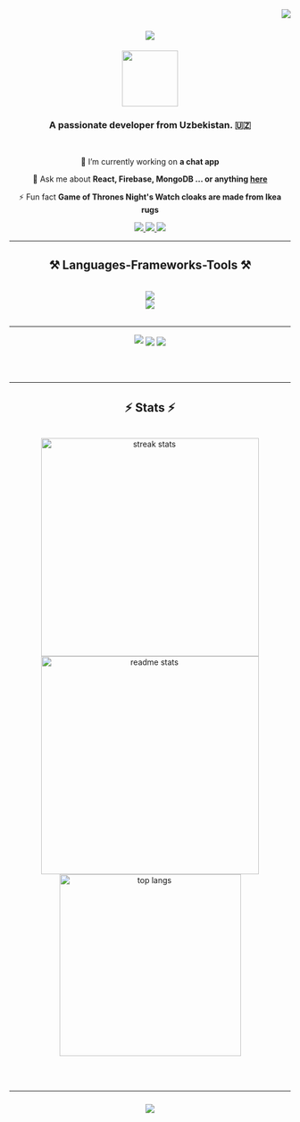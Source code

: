 <img align="right" src="https://visitor-badge.laobi.icu/badge?page_id=Azamjon_Bro.Azamjon_Bro.issue.1" />

<h1 align="center">
    <img src="https://readme-typing-svg.herokuapp.com/?font=Righteous&size=35&center=true&vCenter=true&width=500&height=70&duration=4000&lines=Hi+There!+👋;+I'm+Azamjonbro!;" />
</h1>
  <div id="header" align="center">
  <img src="https://media.giphy.com/media/M9gbBd9nbDrOTu1Mqx/giphy.gif" width="100"/>
</div>

<h3 align="center">A passionate developer from Uzbekistan. 🇺🇿</h3>

<br/>

<div align="center">
 
 🔭 I’m currently working on **a chat app**

 💬 Ask me about **React, Firebase, MongoDB ... or anything [here](https://github.com/azamjonbro/azamjonbro/issues)**

 ⚡ Fun fact **Game of Thrones Night's Watch cloaks are made from Ikea rugs**
 
 </div>
 
<div align="center"> 
  <a href="azamjonbro@gmail.com">
    <img src="https://img.shields.io/badge/Gmail-333333?style=for-the-badge&logo=gmail&logoColor=red" />
  </a>
  <a href="https://www.linkedin.com/in/azamjon-bro-33b830253/" target="_blank">
    <img src="https://img.shields.io/badge/LinkedIn-0077B5?style=for-the-badge&logo=linkedin&logoColor=white" target="_blank" />
  </a>
  <a href="https://azamjonbro" target="_blank">
     <img src="https://img.shields.io/badge/Portfolio-FF5722?style=for-the-badge&logo=todoist&logoColor=white" target="_blank" /> <!-- sqlite, safari, google-chrome are other good icon options -->
  </a>
</div>

 <hr/>
 
<h2 align="center">⚒️ Languages-Frameworks-Tools ⚒️</h2>
<br/>
<div align="center">
    <img src="https://skillicons.dev/icons?i=git,github,linux,python,javascript,c,react" /><br>
    <img src="https://skillicons.dev/icons?i=html,css,scss,bootstrap,materialui,vscode,figma,linkedin,netlify" />
</div>

<br/>
<hr/> 
<div align="center"> 
<p align="center">
        <img src="https://github-profile-summary-cards.vercel.app/api/cards/profile-details?username=azamjonbro&theme=2077">
        <img align="center" src="https://github-profile-summary-cards.vercel.app/api/cards/stats?username=azamjonbro&theme=2077">
        <img align="center" src="https://github-profile-summary-cards.vercel.app/api/cards/productive-time?username=azamjonbro&theme=2077&utcOffset=5"><br><br>
      <br><br>
    </p>
<hr/>

<h2 align="center">⚡ Stats ⚡</h2>
<br>
<div align=center>
  <img width=390 src="https://streak-stats.demolab.com/?user=azamjonbro&count_private=true&theme=react&border_radius=10" alt="streak stats"/>
  <img width=390 src="https://github-readme-stats.vercel.app/api?username=azamjonbro&count_private=true&show_icons=true&theme=react&rank_icon=github&border_radius=10" alt="readme stats" />
  <br/>
  <img width=325 align="center" src="https://github-readme-stats.vercel.app/api/top-langs/?username=azamjonbro&hide=HTML&langs_count=8&layout=compact&theme=react&border_radius=10&size_weight=0.5&count_weight=0.5&exclude_repo=github-readme-stats" alt="top langs" />
</div>

<br/><br/>
<hr/>

<h3 align="center">
    <img src="https://readme-typing-svg.herokuapp.com/?font=Righteous&size=25&center=true&vCenter=true&width=500&height=70&duration=4000&lines=Thanks+for+visiting!+✌️;+Shoot+me+a+message+on+Linkedin!;I'm+always+down+to+collab+:)">
</h3>

<br/>
